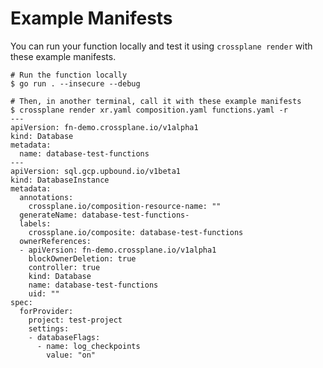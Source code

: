 # Example Manifests

You can run your function locally and test it using `crossplane render`
with these example manifests.

```shell
# Run the function locally
$ go run . --insecure --debug
```

```shell
# Then, in another terminal, call it with these example manifests
$ crossplane render xr.yaml composition.yaml functions.yaml -r
---
apiVersion: fn-demo.crossplane.io/v1alpha1
kind: Database
metadata:
  name: database-test-functions
---
apiVersion: sql.gcp.upbound.io/v1beta1
kind: DatabaseInstance
metadata:
  annotations:
    crossplane.io/composition-resource-name: ""
  generateName: database-test-functions-
  labels:
    crossplane.io/composite: database-test-functions
  ownerReferences:
  - apiVersion: fn-demo.crossplane.io/v1alpha1
    blockOwnerDeletion: true
    controller: true
    kind: Database
    name: database-test-functions
    uid: ""
spec:
  forProvider:
    project: test-project
    settings:
    - databaseFlags:
      - name: log_checkpoints
        value: "on"
```
